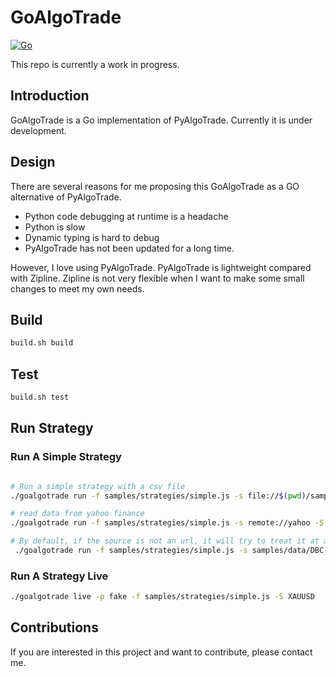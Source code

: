 # GoAlgoTrade

[![Go](https://github.com/wilsonwang371/goalgotrade/actions/workflows/go.yml/badge.svg)](https://github.com/wilsonwang371/goalgotrade/actions/workflows/go.yml)

This repo is currently a work in progress.

## Introduction

GoAlgoTrade is a Go implementation of PyAlgoTrade. Currently it is under development.

## Design

There are several reasons for me proposing this GoAlgoTrade as a GO alternative of PyAlgoTrade.

* Python code debugging at runtime is a headache
* Python is slow
* Dynamic typing is hard to debug
* PyAlgoTrade has not been updated for a long time.

However, I love using PyAlgoTrade. PyAlgoTrade is lightweight compared with Zipline. Zipline is not very flexible when
I want to make some small changes to meet my own needs.



## Build

```bash
build.sh build
```

## Test

```bash
build.sh test
```

## Run Strategy


### Run A Simple Strategy

```bash

# Run a simple strategy with a csv file
./goalgotrade run -f samples/strategies/simple.js -s file://$(pwd)/samples/data/DBC-2007-yahoofinance.csv

# read data from yahoo finance
./goalgotrade run -f samples/strategies/simple.js -s remote://yahoo -S GLD

# By default, if the source is not an url, it will try to treat it at a file path.
 ./goalgotrade run -f samples/strategies/simple.js -s samples/data/DBC-2007-yahoofinance.csv

```

### Run A Strategy Live

```bash
./goalgotrade live -p fake -f samples/strategies/simple.js -S XAUUSD
```


## Contributions

If you are interested in this project and want to contribute, please contact me.
